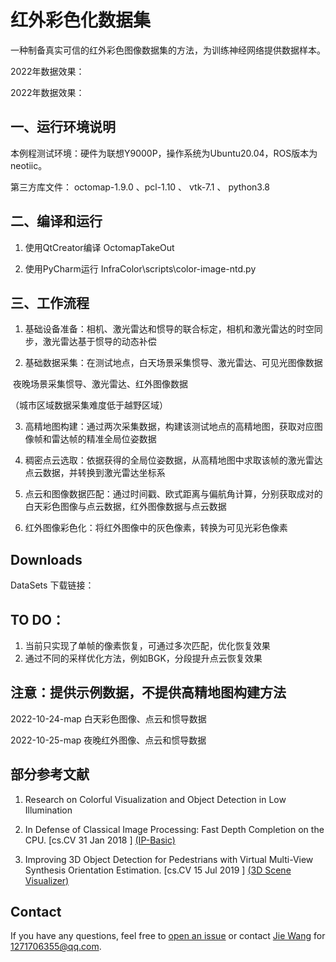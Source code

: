 # 红外彩色化数据集

一种制备真实可信的红外彩色图像数据集的方法，为训练神经网络提供数据样本。

2022年数据效果：



2022年数据效果：





## 一、运行环境说明

本例程测试环境：硬件为联想Y9000P，操作系统为Ubuntu20.04，ROS版本为neotiic。

第三方库文件： octomap-1.9.0 、pcl-1.10 、 vtk-7.1 、 python3.8



## 二、编译和运行

1. 使用QtCreator编译 OctomapTakeOut

2. 使用PyCharm运行 InfraColor\scripts\color-image-ntd.py



## 三、工作流程

1. 基础设备准备：相机、激光雷达和惯导的联合标定，相机和激光雷达的时空同步，激光雷达基于惯导的动态补偿

2. 基础数据采集：在测试地点，白天场景采集惯导、激光雷达、可见光图像数据

​                                                     夜晚场景采集惯导、激光雷达、红外图像数据

（城市区域数据采集难度低于越野区域）

3. 高精地图构建：通过两次采集数据，构建该测试地点的高精地图，获取对应图像帧和雷达帧的精准全局位姿数据

4. 稠密点云选取：依据获得的全局位姿数据，从高精地图中求取该帧的激光雷达点云数据，并转换到激光雷达坐标系

5. 点云和图像数据匹配：通过时间戳、欧式距离与偏航角计算，分别获取成对的白天彩色图像与点云数据，红外图像数据与点云数据

6. 红外图像彩色化：将红外图像中的灰色像素，转换为可见光彩色像素



## Downloads

DataSets 下载链接：



## TO DO：

1. 当前只实现了单帧的像素恢复，可通过多次匹配，优化恢复效果
2. 通过不同的采样优化方法，例如BGK，分段提升点云恢复效果



## 注意：提供示例数据，不提供高精地图构建方法

2022-10-24-map  白天彩色图像、点云和惯导数据

2022-10-25-map  夜晚红外图像、点云和惯导数据



## 部分参考文献

1. Research on Colorful Visualization and Object Detection in Low Illumination

2. In Defense of Classical Image Processing: Fast Depth Completion on the CPU. [cs.CV 31 Jan 2018 ]  [(IP-Basic)](https://github.com/kujason/ip_basic) 

3. Improving 3D Object Detection for Pedestrians with Virtual Multi-View Synthesis Orientation Estimation. [cs.CV 15 Jul 2019 ]  [(3D Scene Visualizer)](https://github.com/kujason/scene_vis) 



## Contact

If you have any questions, feel free to [open an issue]() or contact [Jie Wang]() for 1271706355@qq.com.